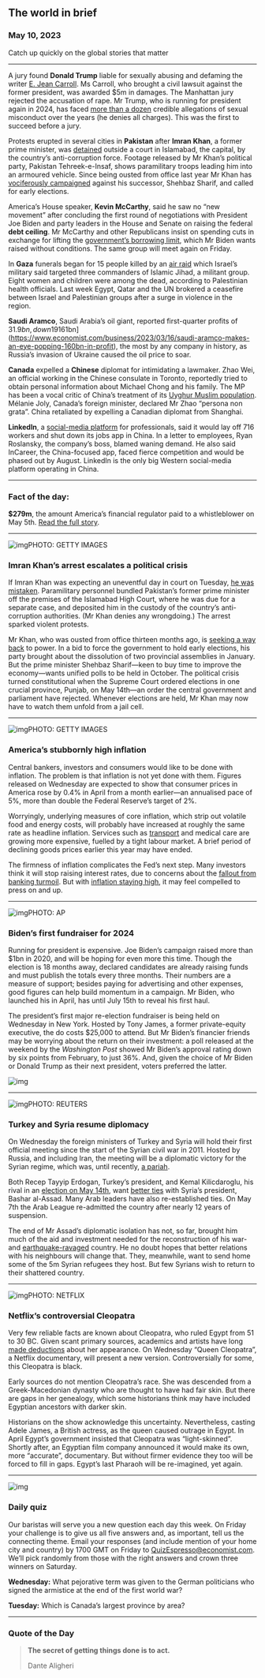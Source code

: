 ## The world in brief

### May 10, 2023

Catch up quickly on the global stories that matter



------



A jury found **Donald Trump** liable for sexually abusing and defaming the writer [E. Jean Carroll](https://www.economist.com/united-states/2023/04/25/a-new-york-jury-will-be-asked-if-donald-trump-is-a-rapist). Ms Carroll, who brought a civil lawsuit against the former president, was awarded $5m in damages. The Manhattan jury rejected the accusation of rape. Mr Trump, who is running for president again in 2024, has faced [more than a dozen](https://www.economist.com/united-states/2019/06/29/the-president-stands-accused-of-rape-again) credible allegations of sexual misconduct over the years (he denies all charges). This was the first to succeed before a jury.

Protests erupted in several cities in **Pakistan** after **Imran Khan**, a former prime minister, was [detained](https://www.economist.com/asia/2023/05/09/imran-khan-is-arrested-in-pakistan) outside a court in Islamabad, the capital, by the country’s anti-corruption force. Footage released by Mr Khan’s political party, Pakistan Tehreek-e-Insaf, shows paramilitary troops leading him into an armoured vehicle. Since being ousted from office last year Mr Khan has [vociferously campaigned](https://www.economist.com/1843/2022/08/25/on-the-comeback-trail-with-imran-khan) against his successor, Shehbaz Sharif, and called for early elections.

America’s House speaker, **Kevin McCarthy**, said he saw no “new movement” after concluding the first round of negotiations with President Joe Biden and party leaders in the House and Senate on raising the federal **debt ceiling**. Mr McCarthy and other Republicans insist on spending cuts in exchange for lifting the [government’s borrowing limit](https://www.economist.com/finance-and-economics/2023/05/03/america-faces-a-debt-nightmare), which Mr Biden wants raised without conditions. The same group will meet again on Friday.

In **Gaza** funerals began for 15 people killed by an [air raid](https://www.economist.com/middle-east-and-africa/2023/04/25/israels-angsty-75th-anniversary) which Israel’s military said targeted three commanders of Islamic Jihad, a militant group. Eight women and children were among the dead, according to Palestinian health officials. Last week Egypt, Qatar and the UN brokered a ceasefire between Israel and Palestinian groups after a surge in violence in the region.

**Saudi Aramco**, Saudi Arabia’s oil giant, reported first-quarter profits of $31.9bn, down 19% from the same period a year earlier. The company blamed the drop on the price of crude oil, which is falling amid fears of a recession. In 2022 Aramco reported a net income of [$161bn](https://www.economist.com/business/2023/03/16/saudi-aramco-makes-an-eye-popping-160bn-in-profit), the most by any company in history, as Russia’s invasion of Ukraine caused the oil price to soar.

**Canada** expelled a **Chinese** diplomat for intimidating a lawmaker. Zhao Wei, an official working in the Chinese consulate in Toronto, reportedly tried to obtain personal information about Michael Chong and his family. The MP has been a vocal critic of China’s treatment of its [Uyghur Muslim population](https://www.economist.com/china/2023/03/23/china-wants-the-world-to-forget-about-its-crimes-in-xinjiang). Mélanie Joly, Canada’s foreign minister, declared Mr Zhao “persona non grata”. China retaliated by expelling a Canadian diplomat from Shanghai.

**LinkedIn**, a [social-media platform](https://www.economist.com/business/2022/12/20/how-to-make-the-most-of-linkedin) for professionals, said it would lay off 716 workers and shut down its jobs app in China. In a letter to employees, Ryan Roslansky, the company’s boss, blamed waning demand. He also said InCareer, the China-focused app, faced fierce competition and would be phased out by August. LinkedIn is the only big Western social-media platform operating in China.



------



### Fact of the day: 

**$279m**, the amount America’s financial regulator paid to a whistleblower on May 5th. [Read the full story](https://www.economist.com/the-economist-explains/2023/05/08/why-has-americas-financial-regulator-paid-out-more-than-1bn-to-tipsters).



------



![img](https://niceboy.online/insight/public/Espresso/PHOTOS/20230513_dap319.jpg)PHOTO: GETTY IMAGES

### Imran Khan’s arrest escalates a political crisis

If Imran Khan was expecting an uneventful day in court on Tuesday, [he was mistaken](https://www.economist.com/asia/2023/05/09/imran-khan-is-arrested-in-pakistan). Paramilitary personnel bundled Pakistan’s former prime minister off the premises of the Islamabad High Court, where he was due for a separate case, and deposited him in the custody of the country’s anti-corruption authorities. (Mr Khan denies any wrongdoing.) The arrest sparked violent protests.

Mr Khan, who was ousted from office thirteen months ago, is [seeking a way back](https://www.economist.com/1843/2022/08/25/on-the-comeback-trail-with-imran-khan) to power. In a bid to force the government to hold early elections, his party brought about the dissolution of two provincial assemblies in January. But the prime minister Shehbaz Sharif—keen to buy time to improve the economy—wants unified polls to be held in October. The political crisis turned constitutional when the Supreme Court ordered elections in one crucial province, Punjab, on May 14th—an order the central government and parliament have rejected. Whenever elections are held, Mr Khan may now have to watch them unfold from a jail cell.



------



![img](https://niceboy.online/insight/public/Espresso/PHOTOS/20230513_dap325.jpg)PHOTO: GETTY IMAGES

### America’s stubbornly high inflation

Central bankers, investors and consumers would like to be done with inflation. The problem is that inflation is not yet done with them. Figures released on Wednesday are expected to show that consumer prices in America rose by 0.4% in April from a month earlier—an annualised pace of 5%, more than double the Federal Reserve’s target of 2%.

Worryingly, underlying measures of core inflation, which strip out volatile food and energy costs, will probably have increased at roughly the same rate as headline inflation. Services such as [transport](https://www.economist.com/graphic-detail/2023/02/02/inflation-usually-hits-americas-poor-hardest-not-this-time) and medical care are growing more expensive, fuelled by a tight labour market. A brief period of declining goods prices earlier this year may have ended.

The firmness of inflation complicates the Fed’s next step. Many investors think it will stop raising interest rates, due to concerns about the [fallout from banking turmoil](https://www.economist.com/finance-and-economics/2023/03/19/the-federal-reserve-must-choose-between-inflation-and-market-chaos). But with [inflation staying high](https://www.economist.com/briefing/2023/02/16/lots-of-investors-think-inflation-is-under-control-not-so-fast), it may feel compelled to press on and up.



------



![img](https://niceboy.online/insight/public/Espresso/PHOTOS/20230513_dap317.jpg)PHOTO: AP

### Biden’s first fundraiser for 2024

Running for president is expensive. Joe Biden’s campaign raised more than $1bn in 2020, and will be hoping for even more this time. Though the election is 18 months away, declared candidates are already raising funds and must publish the totals every three months. Their numbers are a measure of support; besides paying for advertising and other expenses, good figures can help build momentum in a campaign. Mr Biden, who launched his in April, has until July 15th to reveal his first haul.

The president’s first major re-election fundraiser is being held on Wednesday in New York. Hosted by Tony James, a former private-equity executive, the do costs $25,000 to attend. But Mr Biden’s financier friends may be worrying about the return on their investment: a poll released at the weekend by the *Washington Post* showed Mr Biden’s approval rating down by six points from February, to just 36%. And, given the choice of Mr Biden or Donald Trump as their next president, voters preferred the latter.

![img](https://niceboy.online/insight/public/Espresso/PHOTOS/Funds.jpg)



------



![img](https://niceboy.online/insight/public/Espresso/PHOTOS/20230513_dap322.jpg)PHOTO: REUTERS

### Turkey and Syria resume diplomacy

On Wednesday the foreign ministers of Turkey and Syria will hold their first official meeting since the start of the Syrian civil war in 2011. Hosted by Russia, and including Iran, the meeting will be a diplomatic victory for the Syrian regime, which was, until recently, [a pariah](https://www.economist.com/international/2023/05/09/how-a-president-can-stop-being-a-pariah).

Both Recep Tayyip Erdogan, Turkey’s president, and Kemal Kilicdaroglu, his rival in an [election on May 14th](https://www.economist.com/briefing/2023/05/04/could-turkeys-strongman-be-on-the-way-out), want [better ties](https://www.economist.com/middle-east-and-africa/2023/01/19/turkey-eyes-reconciliation-with-a-syrian-regime-it-tried-to-topple) with Syria’s president, Bashar al-Assad. Many Arab leaders have also re-established ties. On May 7th the Arab League re-admitted the country after nearly 12 years of suspension.

The end of Mr Assad’s diplomatic isolation has not, so far, brought him much of the aid and investment needed for the reconstruction of his war- and [earthquake-ravaged](https://www.economist.com/podcasts/2023/02/20/the-regime-has-a-history-of-weaponising-aid-syrias-earthquake-response) country. He no doubt hopes that better relations with his neighbours will change that. They, meanwhile, want to send home some of the 5m Syrian refugees they host. But few Syrians wish to return to their shattered country.



------



![img](https://niceboy.online/insight/public/Espresso/PHOTOS/20230513_dap311.jpg)PHOTO: NETFLIX

### Netflix’s controversial Cleopatra

Very few reliable facts are known about Cleopatra, who ruled Egypt from 51 to 30 BC. Given scant primary sources, academics and artists have long [made deductions](https://www.economist.com/books-and-arts/2021/06/10/the-trouble-with-the-past) about her appearance. On Wednesday “Queen Cleopatra”, a Netflix documentary, will present a new version. Controversially for some, this Cleopatra is black.

Early sources do not mention Cleopatra’s race. She was descended from a Greek-Macedonian dynasty who are thought to have had fair skin. But there are gaps in her genealogy, which some historians think may have included Egyptian ancestors with darker skin.

Historians on the show acknowledge this uncertainty. Nevertheless, casting Adele James, a British actress, as the queen caused outrage in Egypt. In April Egypt’s government insisted that Cleopatra was “light-skinned”. Shortly after, an Egyptian film company announced it would make its own, more “accurate”, documentary. But without firmer evidence they too will be forced to fill in gaps. Egypt’s last Pharaoh will be re-imagined, yet again.



------



![img](https://niceboy.online/insight/public/Espresso/PHOTOS/QuizNEW_129.jpeg)

### Daily quiz

Our baristas will serve you a new question each day this week. On Friday your challenge is to give us all five answers and, as important, tell us the connecting theme. Email your responses (and include mention of your home city and country) by 1700 GMT on Friday to [QuizEspresso@economist.com](https://mail.google.com/mail/?view=cm&fs=1&tf=1&to=QuizEspresso@economist.com). We’ll pick randomly from those with the right answers and crown three winners on Saturday.

**Wednesday:** What pejorative term was given to the German politicians who signed the armistice at the end of the first world war?

**Tuesday:** Which is Canada’s largest province by area?



------

### Quote of the Day

> **The secret of getting things done is to act.**
>
> Dante Aligheri





